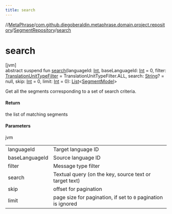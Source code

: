```yaml
---
title: search
---
```

//[MetaPhrase](../../../index.html)/[com.github.diegoberaldin.metaphrase.domain.project.repository](../index.html)/[SegmentRepository](index.html)/[search](search.html)



# search



[jvm]\
abstract suspend fun [search](search.html)(languageId: [Int](https://kotlinlang.org/api/latest/jvm/stdlib/kotlin/-int/index.html), baseLanguageId: [Int](https://kotlinlang.org/api/latest/jvm/stdlib/kotlin/-int/index.html) = 0, filter: [TranslationUnitTypeFilter](../../com.github.diegoberaldin.metaphrase.domain.project.data/-translation-unit-type-filter/index.html) = TranslationUnitTypeFilter.ALL, search: [String](https://kotlinlang.org/api/latest/jvm/stdlib/kotlin/-string/index.html)? = null, skip: [Int](https://kotlinlang.org/api/latest/jvm/stdlib/kotlin/-int/index.html) = 0, limit: [Int](https://kotlinlang.org/api/latest/jvm/stdlib/kotlin/-int/index.html) = 0): [List](https://kotlinlang.org/api/latest/jvm/stdlib/kotlin.collections/-list/index.html)&lt;[SegmentModel](../../com.github.diegoberaldin.metaphrase.domain.project.data/-segment-model/index.html)&gt;



Get all the segments corresponding to a set of search criteria.



#### Return



the list of matching segments



#### Parameters


jvm

| | |
|---|---|
| languageId | Target language ID |
| baseLanguageId | Source language ID |
| filter | Message type filter |
| search | Textual query (on the key, source text or target text) |
| skip | offset for pagination |
| limit | page size for pagination, if set to `0` pagination is ignored |




